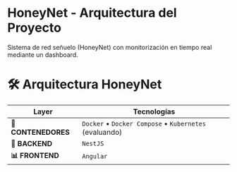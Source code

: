 # HoneyNet - Arquitectura del Proyecto

Sistema de red señuelo (HoneyNet) con monitorización en tiempo real mediante un dashboard.

# 🛠️ Arquitectura HoneyNet  

| **Layer**         | **Tecnologías**                                                                |
|-------------------|--------------------------------------------------------------------------------|
| **🐋 CONTENEDORES** | `Docker` • `Docker Compose` • `Kubernetes` (evaluando)                         |                                |
| **🔌 BACKEND**        | `NestJS`                             |
| **📊 FRONTEND**  | `Angular`          |